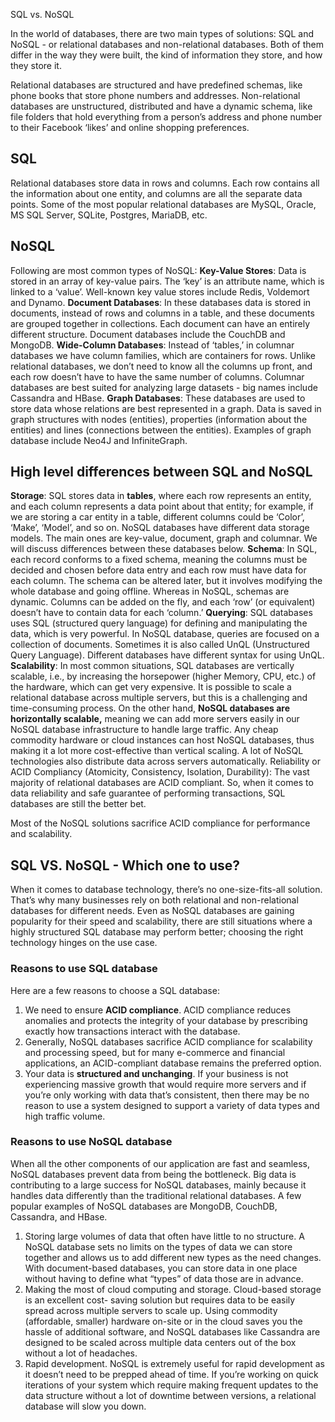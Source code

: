 SQL vs. NoSQL

In the world of databases, there are two main types of solutions: SQL and NoSQL - or relational databases and non-relational databases. Both of them differ in the way they were built, the kind of information they store, and how they store it.

Relational databases are structured and have predefined schemas, like phone books that store phone numbers and addresses. Non-relational databases are unstructured, distributed and have a dynamic schema, like file folders that hold everything from a person’s address and phone number to their Facebook ‘likes’ and online shopping preferences.

## **SQL**
Relational databases store data in rows and columns. Each row contains all the information about one entity, and columns are all the separate data points. Some of the most popular relational databases are MySQL, Oracle, MS SQL Server, SQLite, Postgres, MariaDB, etc.

## **NoSQL**
Following are most common types of NoSQL:
**Key-Value Stores**: Data is stored in an array of key-value pairs. The ‘key’ is an attribute name, which is linked to a ‘value’. Well-known key value stores include Redis, Voldemort and Dynamo.
**Document Databases**: In these databases data is stored in documents, instead of rows and columns in a table, and these documents are grouped together in collections. Each document can have an entirely different structure. Document databases include the CouchDB and MongoDB.
**Wide-Column Databases**: Instead of ‘tables,’ in columnar databases we have column families, which are containers for rows. Unlike relational databases, we don’t need to know all the columns up front, and each row doesn’t have to have the same number of columns. Columnar databases are best suited for analyzing large datasets - big names include Cassandra and HBase.
**Graph Databases**: These databases are used to store data whose relations are best represented in a graph. Data is saved in graph structures with nodes (entities), properties (information about the entities) and lines (connections between the entities). Examples of graph database include Neo4J and InfiniteGraph.

## High level differences between SQL and NoSQL
**Storage**: SQL stores data in **tables**, where each row represents an entity, and each column represents a data point about that entity; for example, if we are storing a car entity in a table, different columns could be ‘Color’, ‘Make’, ‘Model’, and so on.
NoSQL databases have different data storage models. The main ones are key-value, document, graph and columnar. We will discuss differences between these databases below.
**Schema**: In SQL, each record conforms to a fixed schema, meaning the columns must be decided and chosen before data entry and each row must have data for each column. The schema can be altered later, but it involves modifying the whole database and going offline.
Whereas in NoSQL, schemas are dynamic. Columns can be added on the fly, and each ‘row’ (or equivalent) doesn’t have to contain data for each ‘column.’
**Querying**: SQL databases uses SQL (structured query language) for defining and manipulating the data, which is very powerful. In NoSQL database, queries are focused on a collection of documents. Sometimes it is also called UnQL (Unstructured Query Language). Different databases have different syntax for using UnQL.
**Scalability**: In most common situations, SQL databases are vertically scalable, i.e., by increasing the horsepower (higher Memory, CPU, etc.) of the hardware, which can get very expensive. It is possible to scale a relational database across multiple servers, but this is a challenging and time-consuming process.
On the other hand, **NoSQL databases are horizontally scalable,** meaning we can add more servers easily in our NoSQL database infrastructure to handle large traffic. Any cheap commodity hardware or cloud instances can host NoSQL databases, thus making it a lot more cost-effective than vertical scaling. A lot of NoSQL technologies also distribute data across servers automatically.
Reliability or ACID Compliancy (Atomicity, Consistency, Isolation, Durability): The vast majority of relational databases are ACID compliant. So, when it comes to data reliability and safe guarantee of performing transactions, SQL databases are still the better bet.

Most of the NoSQL solutions sacrifice ACID compliance for performance and scalability.

## SQL VS. NoSQL - Which one to use?
When it comes to database technology, there’s no one-size-fits-all solution. That’s why many businesses rely on both relational and non-relational databases for different needs. Even as NoSQL databases are gaining popularity for their speed and scalability, there are still situations where a highly structured SQL database may perform better; choosing the right technology hinges on the use case.

### Reasons to use SQL database
Here are a few reasons to choose a SQL database:
1. We need to ensure **ACID compliance**. ACID compliance reduces anomalies and protects the integrity of your database by prescribing exactly how transactions interact with the database.
2. Generally, NoSQL databases sacrifice ACID compliance for scalability and processing speed, but for many e-commerce and financial applications, an ACID-compliant database remains the preferred option.
3. Your data is **structured and unchanging**. If your business is not experiencing massive growth that would require more servers and if you’re only working with data that’s consistent, then there may be no reason to use a system designed to support a variety of data types and high traffic volume.

### Reasons to use NoSQL database
When all the other components of our application are fast and seamless, NoSQL databases prevent data from being the bottleneck. Big data is contributing to a large success for NoSQL databases, mainly because it handles data differently than the traditional relational databases. A few popular examples of NoSQL databases are MongoDB, CouchDB, Cassandra, and HBase.
1. Storing large volumes of data that often have little to no structure. A NoSQL database sets no limits on the types of data we can store together and allows us to add different new types as the need changes. With document-based databases, you can store data in one place without having to define what “types” of data those are in advance.
2. Making the most of cloud computing and storage. Cloud-based storage is an excellent cost- saving solution but requires data to be easily spread across multiple servers to scale up. Using commodity (affordable, smaller) hardware on-site or in the cloud saves you the hassle of additional software, and NoSQL databases like Cassandra are designed to be scaled across multiple data centers out of the box without a lot of headaches.
3. Rapid development. NoSQL is extremely useful for rapid development as it doesn’t need to be prepped ahead of time. If you’re working on quick iterations of your system which require making frequent updates to the data structure without a lot of downtime between versions, a relational database will slow you down.
